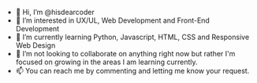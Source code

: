 - 👋 Hi, I’m @hisdearcoder
- 👀 I’m interested in UX/UL, Web Development and Front-End Development
- 🌱 I’m currently learning Python, Javascript, HTML, CSS and Responsive Web Design
- 💞️ I’m not looking to collaborate on anything right now but rather I'm focused on growing in the areas I am learning currently.
- 📫 You can reach me by commenting and letting me know your request.

<!---
hisdearcoder/hisdearcoder is a ✨ special ✨ repository because its `README.md` (this file) appears on your GitHub profile.
You can click the Preview link to take a look at your changes.
--->
